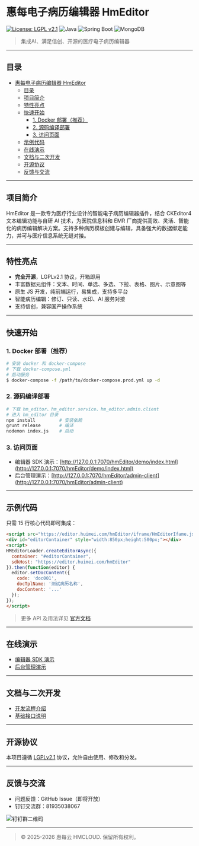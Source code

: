 # 惠每电子病历编辑器 HmEditor

[![License: LGPL v2.1](https://img.shields.io/badge/License-LGPL%20v2.1-blue.svg)](https://www.gnu.org/licenses/old-licenses/lgpl-2.1.html)
![Java](https://img.shields.io/badge/Java-1.8-orange)
![Spring Boot](https://img.shields.io/badge/Spring%20Boot-2.6.14-brightgreen)
![MongoDB](https://img.shields.io/badge/MongoDB-4.0%2B-green)

> 集成AI、满足信创、开源的医疗电子病历编辑器

---

## 目录
- [惠每电子病历编辑器 HmEditor](#惠每电子病历编辑器-hmeditor)
  - [目录](#目录)
  - [项目简介](#项目简介)
  - [特性亮点](#特性亮点)
  - [快速开始](#快速开始)
    - [1. Docker 部署（推荐）](#1-docker-部署推荐)
    - [2. 源码编译部署](#2-源码编译部署)
    - [3. 访问页面](#3-访问页面)
  - [示例代码](#示例代码)
  - [在线演示](#在线演示)
  - [文档与二次开发](#文档与二次开发)
  - [开源协议](#开源协议)
  - [反馈与交流](#反馈与交流)

---

## 项目简介

HmEditor 是一款专为医疗行业设计的智能电子病历编辑器插件，结合 CKEditor4 文本编辑功能与自研 AI 技术，为医院信息科和 EMR 厂商提供高效、灵活、智能化的病历编辑解决方案。支持多种病历模板创建与编辑，具备强大的数据绑定能力，并可与医疗信息系统无缝对接。

---

## 特性亮点
- **完全开源**，LGPLv2.1 协议，开箱即用
- 丰富数据元组件：文本、时间、单选、多选、下拉、表格、图片、示意图等
- 原生 JS 开发，纯前端运行，易集成，支持多平台
- 智能病历编辑：修订、只读、水印、AI 服务对接
- 支持信创，兼容国产操作系统

---

## 快速开始

### 1. Docker 部署（推荐）
```bash
# 安装 docker 和 docker-compose
# 下载 docker-compose.yml
# 启动服务
$ docker-compose -f /path/to/docker-compose.prod.yml up -d
```

### 2. 源码编译部署
```bash
# 下载 hm_editor、hm_editor.service、hm_editor.admin.client
# 进入 hm_editor 目录
npm install         # 安装依赖
grunt release       # 编译
nodemon index.js    # 启动
```

### 3. 访问页面
- 编辑器 SDK 演示：[http://127.0.0.1:7070/hmEditor/demo/index.html](http://127.0.0.1:7070/hmEditor/demo/index.html)
- 后台管理演示：[http://127.0.0.1:7070/hmEditor/admin-client](http://127.0.0.1:7070/hmEditor/admin-client)

---

## 示例代码

只需 15 行核心代码即可集成：
```html
<script src="https://editor.huimei.com/hmEditor/iframe/HmEditorIfame.js"></script>
<div id="editorContainer" style="width:850px;height:500px;"></div>
<script>
HMEditorLoader.createEditorAsync({
  container: "#editorContainer",
  sdkHost: "https://editor.huimei.com/hmEditor"
}).then(function(editor) {
  editor.setDocContent({
    code: 'doc001',
    docTplName: '测试病历名称',
    docContent: '...'
  });
});
</script>
```
> 更多 API 及用法详见 [官方文档](https://editor.huimei.com/)

---

## 在线演示
- [编辑器 SDK 演示](https://editor.huimei.com/hmEditor/demo/index.html)
- [后台管理演示](https://editor.huimei.com/hmEditor/admin-client)

---

## 文档与二次开发
- [开发流程介绍](hmEditor/开发流程介绍.md)
- [基础接口说明](hmEditor/extensions/base/README.MD)

---

## 开源协议

本项目遵循 [LGPLv2.1](https://www.gnu.org/licenses/old-licenses/lgpl-2.1.html) 协议，允许自由使用、修改和分发。

---

## 反馈与交流
- 问题反馈：GitHub Issue（即将开放）
- 钉钉交流群：81935038067

![钉钉群二维码](https://alidocs.oss-cn-zhangjiakou.aliyuncs.com/res/2M9qP5joJg2VDO01/img/910afe1a-efe9-4296-aedd-f6d3c16aa6da.png)

---

> © 2025-2026 惠每云 HMCLOUD. 保留所有权利。
